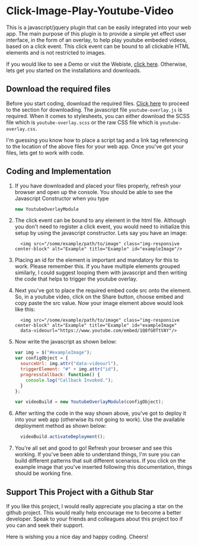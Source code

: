 # Click-Image-Play-Youtube-Video
This is a javascript/jquery plugin that can be easily integrated into your web app. The main purpose of this plugin is to provide a 
simple yet effect user interface, in the form of an overlay, to help play youtube embeded videos, based on a click event. This click 
event can be bound to all clickable HTML elements and is not restricted to images.

If you would like to see a Demo or visit the Webiste, <a href="https://sricharankrishnan.github.io/click-image-play-youtube-video/">click here</a>.
Otherwise, lets get you started on the installations and downloads.

## Download the required files
Before you start coding, download the required files. <a href="https://github.com/sricharankrishnan/click-image-play-youtube-video/tree/master/plugin-bundle-files">Click here</a> 
to proceed to the section for downloading. The javascript file `youtube-overlay.js` is required. When it comes to stylesheets, you can either download the 
SCSS file which is `youtube-overlay.scss` or the raw CSS file which is `youtube-overlay.css`.

I'm guessing you know how to place a script tag and a link tag referencing to the location of the above files for your web app. Once you've got your 
files, lets get to work with code.

## Coding and Implementation
1.  If you have downloaded and placed your files properly, refresh your browser and open up the console. You should be able to see the Javascript Constructor 
    when you type 
    ```javascript 
    new YoutubeOverlayModule
    ```

2.  The click event can be bound to any element in the html file. Although you don't need to register a click event, you would need to initialize this setup 
    by using the javascript constructor. Lets say you have an image:
    ```
      <img src="/some/example/path/to/image" class="img-responsive center-block" alt="Example" title="Example" id="exampleImage"/>
    ```

3.  Placing an id for the element is important and mandatory for this to work. Please remember this. If you have multiple elements grouped similarly, I could 
    suggest looping them with javascript and then writing the code that helps to trigger the youtube overlay.

4.  Next you've got to place the required embed code src onto the element. So, in a youtube video, click on the Share button, choose embed and copy paste the 
    src value. Now your image element above would look like this:
    ```
      <img src="/some/example/path/to/image" class="img-responsive center-block" alt="Example" title="Example" id="exampleImage"
      data-videourl="https://www.youtube.com/embed/1Q8fG0TtVAY"/>
    ```

5.  Now write the javascript as shown below:
    ```javascript
    var img = $("#exampleImage");
    var configObject = {
      sourceUrl: img.attr("data-videourl"),
      triggerElement: "#" + img.attr("id"),
      progressCallback: function() {
        console.log("Callback Invoked.");
      }
    };

    var videoBuild = new YoutubeOverlayModule(configObject);
    ```

6.  After writing the code in the way shown above, you've got to deploy it into your web app (otherwise its not going to work). Use the available deployment method as shown below:
    ```javascript
      videoBuild.activateDeployment();
    ```

7.  You're all set and good to go! Refresh your browser and see this working. If you've been able to understand things, I'm sure you can build different patterns that suit different scenarios. 
    If you click on the example image that you've inserted following this documentation, things should be working fine.

##  Support This Project with a Github Star
If you like this project, I would really appreciate you placing a star on the github project. This would really help encourage me to become a better developer.
Speak to your friends and colleagues about this project too if you can and seek their support.

Here is wishing you a nice day and happy coding. Cheers!
